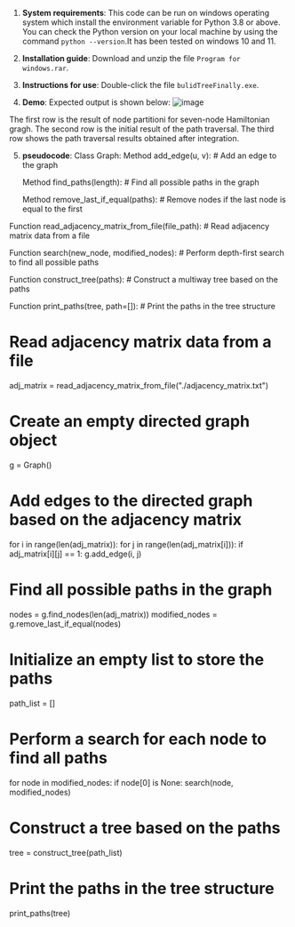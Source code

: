 
1. **System requirements**: This code can be run on windows operating system which install the environment variable for Python 3.8 or above. You can check the Python version on your local machine by using the command `python --version`.It has been tested on windows 10 and 11.

2. **Installation guide**: Download and unzip the file `Program for windows.rar`.
   
3. **Instructions for use**: Double-click the file `bulidTreeFinally.exe`.

4. **Demo**: Expected output is shown below:
 ![image](https://github.com/wangjunkegroup/DNAcode/assets/161291555/b957940e-b241-45fd-bad6-9e1ebab0a431)

The first row is the result of node partitioni for seven-node Hamiltonian gragh. The second row is the initial result of the path traversal. The third row shows the path traversal results obtained after integration.

5. **pseudocode**:
 Class Graph:
    Method add_edge(u, v):
        # Add an edge to the graph

    Method find_paths(length):
        # Find all possible paths in the graph

    Method remove_last_if_equal(paths):
        # Remove nodes if the last node is equal to the first

Function read_adjacency_matrix_from_file(file_path):
    # Read adjacency matrix data from a file

Function search(new_node, modified_nodes):
    # Perform depth-first search to find all possible paths

Function construct_tree(paths):
    # Construct a multiway tree based on the paths

Function print_paths(tree, path=[]):
    # Print the paths in the tree structure

# Read adjacency matrix data from a file
adj_matrix = read_adjacency_matrix_from_file("./adjacency_matrix.txt")

# Create an empty directed graph object
g = Graph()

# Add edges to the directed graph based on the adjacency matrix
for i in range(len(adj_matrix)):
    for j in range(len(adj_matrix[i])):
        if adj_matrix[i][j] == 1:
            g.add_edge(i, j)

# Find all possible paths in the graph
nodes = g.find_nodes(len(adj_matrix))
modified_nodes = g.remove_last_if_equal(nodes)

# Initialize an empty list to store the paths
path_list = []

# Perform a search for each node to find all paths
for node in modified_nodes:
    if node[0] is None:
        search(node, modified_nodes)

# Construct a tree based on the paths
tree = construct_tree(path_list)

# Print the paths in the tree structure
print_paths(tree)
